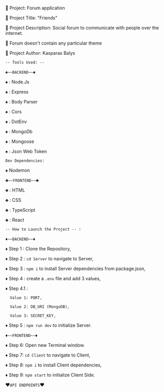 :milky_way: Project: Forum application

:milky_way: Project Title: "Friends"

:milky_way: Project Description: Social forum to communicate with people over the internet.

:milky_way: Forum doesn't contain any particular theme

:milky_way: Project Author: Kasparas Balys

`-- Tools Used: --`

:spades:`~~BACKEND~~`:spades:

:spades: : Node.Js

:spades: : Express

:spades: : Body Parser

:spades: : Cors

:spades: : DotEnv

:spades: : MongoDb

:spades: : Mongoose

:spades: : Json Web Token

`Dev Dependencies:`

:spades: Nodemon

:clubs:`~~FRONTEND~~`:clubs:

:clubs: : HTML

:clubs: : CSS

:clubs: : TypeScript

:clubs: : React

`-- How to Launch the Project -- :`

:diamonds:`~~BACKEND~~`:diamonds:

:diamonds: Step 1 : Clone the Repository,

:diamonds: Step 2 : `cd Server` to navigate to Server,

:diamonds: Step 3 : `npm i` to install Server dependencies from package.json,

:diamonds: Step 4 : create a `.env` file and add 3 values,

:diamonds: Step 4.1 :
     
      Value 1: PORT, 
     
      Value 2: DB_URI (MongoDB),
     
      Value 3: SECRET_KEY,

:diamonds: Step 5 : `npm run dev` to initialize Server.

:diamonds:`~~FRONTEND~~`:diamonds:

:diamonds: Step 6: Open new Terminal window.

:diamonds: Step 7: `cd Client` to navigate to Client,

:diamonds: Step 8: `npm i` to install Client dependencies,

:diamonds: Step 9: `npm start` to initialize Client Side.

:hearts:`API ENDPOINTS`:hearts:
